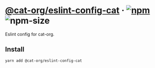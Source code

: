 # [@cat-org/eslint-config-cat][website] · <!-- badges.start -->[![npm][npm-image]][npm-link] ![npm-size][npm-size-image]

[npm-image]: https://img.shields.io/npm/v/@cat-org/eslint-config-cat.svg
[npm-link]: https://www.npmjs.com/package/@cat-org/eslint-config-cat
[npm-size-image]: https://img.shields.io/bundlephobia/minzip/@cat-org/eslint-config-cat.svg

<!-- badges.end -->

[website]: https://cat-org.github.io/core/eslint-config-cat

Eslint config for cat-org.

## Install

```sh
yarn add @cat-org/eslint-config-cat
```

